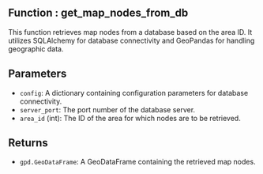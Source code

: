 ## Function : get_map_nodes_from_db

This function retrieves map nodes from a database based on the area ID. It utilizes SQLAlchemy for database connectivity and GeoPandas for handling geographic data.

## Parameters
- `config`: A dictionary containing configuration parameters for database connectivity.
- `server_port`: The port number of the database server.
- `area_id` (int): The ID of the area for which nodes are to be retrieved.

## Returns
- `gpd.GeoDataFrame`: A GeoDataFrame containing the retrieved map nodes.
